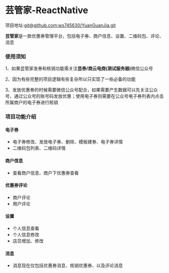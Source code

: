 # 芸管家-ReactNative

项目地址:[git@github.com:ws745630/YuanGuanJia.git](git@github.com:ws745630/YuanGuanJia.git)

<strong>芸管家</strong>是一款优惠券管理平台，包括电子券、商户信息、设置、二维码包、评论、消息

### 使用须知
1、如果芸管家发券和核销功能需关注<strong>芸券/商云电商(测试服务器)</strong>微信公众号

2、因为有些完整的项目逻辑有些复杂所以只实现了一些必备的功能

3、发放优惠券的时候需要微信公众号配合，如果需要产生数据可以先关注公众号，通过公众号的账号码发放优惠；使用电子券则需要在公众号电子券列表内点击所属商户的电子券进行核销


### 项目功能介绍

#### 电子券

* 电子券修改、发放电子券、删除、模板建券、电子券详情
* 二维码包列表、二维码详情


#### 商户信息
* 查看商户信息、商户下优惠券查看


#### 优惠券评论

* 商户评论
* 用户评论

#### 设置
* 个人信息查看
* 个人信息修改
* 店员增加、修改

#### 消息
* 消息现在仅包括优惠券消息、核销优惠券、以及评论消息



